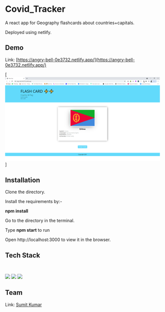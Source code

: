 # Covid_Tracker
A react app for Geography flashcards about countries+capitals.

Deployed using netlify.

## Demo
Link: [https://angry-bell-0e3732.netlify.app/](https://angry-bell-0e3732.netlify.app/)

[![](https://github.com/sumitkumarju/flashcard/blob/main/Capture.PNG)]

## Installation 
 Clone the directory.
 
 Install the requirements by:-
 
**npm install**

 Go to the directory in the terminal.
 
 Type **npm start** to run
 
 Open http://localhost:3000 to view it in the browser.


## Tech Stack
![]()

<img target="_blank" src="https://i2.wp.com/blog.logrocket.com/wp-content/uploads/2019/10/nodejs.png?fit=1240%2C700&ssl=1" width=150>
<img target="_blank" src="https://hackernoon.com/images/z2xg2bpo.jpg" width=150>

<img target="_blank" src="https://cdn.sanity.io/images/ti7si9cx/production/656e951d31f3dc0f061a57466d01def70a81a6af-1500x1000.gif?w=1382" width=150>

## Team

Link: [Sumit Kumar](https://www.linkedin.com/in/sumit-kumar-b8058316a/)




